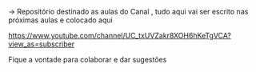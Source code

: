 -> Repositório destinado as aulas do Canal , tudo aqui vai ser escrito nas próximas aulas e colocado aqui 

https://www.youtube.com/channel/UC_txUVZakr8XOH6hKeTgVCA?view_as=subscriber

Fique a vontade para colaborar e dar sugestões 
